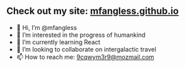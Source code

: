 ## Check out my site: [mfangless.github.io](mfangless.github.io)

- 👋 Hi, I’m @mfangless
- 👀 I’m interested in the progress of humankind
- 🌱 I’m currently learning React
- 💞️ I’m looking to collaborate on intergalactic travel
- 📫 How to reach me: 9cqwym3r9@mozmail.com
